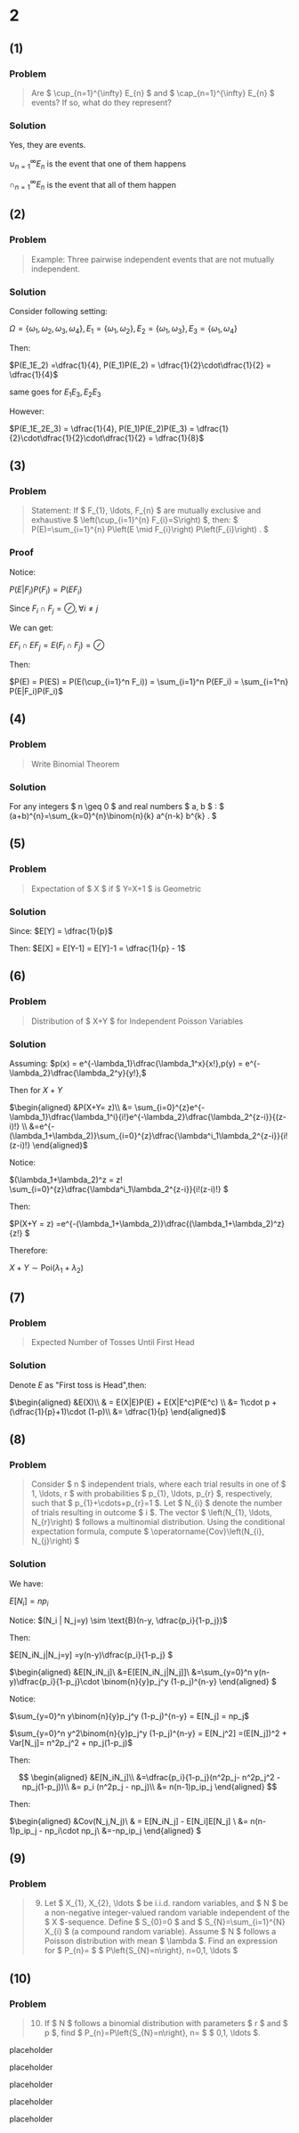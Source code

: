 # 2

## (1)

### Problem

> Are $ \cup_{n=1}^{\infty} E_{n} $ and $ \cap_{n=1}^{\infty} E_{n} $ events? If so, what do they represent?

### Solution

Yes, they are events.

$\cup_{n=1}^\infty E_n$ is the event that one of them happens

$\cap_{n=1}^\infty E_n$ is the event that all of them happen

## (2)

### Problem 

> Example: Three pairwise independent events that are not mutually independent.

### Solution 

Consider following setting:

$\Omega = \{\omega_1,\omega_2,\omega_3,\omega_4\}, E_1 = \{\omega_1,\omega_2\}, E_2 = \{\omega_1,\omega_3\}, E_3 = \{\omega_1,\omega_4\}$

Then:

$P(E_1E_2) =\dfrac{1}{4}, P(E_1)P(E_2) = \dfrac{1}{2}\cdot\dfrac{1}{2} = \dfrac{1}{4}$

same goes for $E_1E_3, E_2E_3$

However:

$P(E_1E_2E_3) = \dfrac{1}{4}, P(E_1)P(E_2)P(E_3) = \dfrac{1}{2}\cdot\dfrac{1}{2}\cdot\dfrac{1}{2} = \dfrac{1}{8}$

## (3)

### Problem

> Statement: If $ F_{1}, \ldots, F_{n} $ are mutually exclusive and exhaustive $ \left(\cup_{i=1}^{n} F_{i}=S\right) $, then: $ P(E)=\sum_{i=1}^{n} P\left(E \mid F_{i}\right) P\left(F_{i}\right) . $

### Proof

Notice:

$P(E|F_i)P(F_i) = P(EF_i)$

Since $F_i\cap F_j = \oslash,\forall i\ne j$

We can get:

$EF_i\cap EF_j = E(F_i\cap F_j) = \oslash$

Then:

$P(E) = P(ES) = P(E(\cup_{i=1}^n F_i)) = \sum_{i=1}^n P(EF_i) = \sum_{i=1^n} P(E|F_i)P(F_i)$

## (4)

### Problem 

> Write Binomial Theorem

### Solution 

For any integers $ n \geq 0 $ and real numbers $ a, b $ :
$
(a+b)^{n}=\sum_{k=0}^{n}\binom{n}{k} a^{n-k} b^{k} .
$

## (5)

### Problem 

> Expectation of $ X $ if $ Y=X+1 $ is Geometric

### Solution 

Since: $E[Y] = \dfrac{1}{p}$

Then: $E[X] = E[Y-1] = E[Y]-1 = \dfrac{1}{p} - 1$

## (6)

### Problem 

> Distribution of $ X+Y $ for Independent Poisson Variables

### Solution 

Assuming: $p(x) = e^{-\lambda_1}\dfrac{\lambda_1^x}{x!},p(y) = e^{-\lambda_2}\dfrac{\lambda_2^y}{y!},$

Then for $X+Y$

$\begin{aligned}
&P(X+Y= z)\\ 
 &= \sum_{i=0}^{z}e^{-\lambda_1}\dfrac{\lambda_1^i}{i!}e^{-\lambda_2}\dfrac{\lambda_2^{z-i}}{(z-i)!} \\
&=e^{-(\lambda_1+\lambda_2)}\sum_{i=0}^{z}\dfrac{\lambda^i_1\lambda_2^{z-i}}{i!(z-i)!} 
 \end{aligned}$

Notice:

$(\lambda_1+\lambda_2)^z = z! \sum_{i=0}^{z}\dfrac{\lambda^i_1\lambda_2^{z-i}}{i!(z-i)!} $

Then:

$P(X+Y = z) =e^{-(\lambda_1+\lambda_2)}\dfrac{(\lambda_1+\lambda_2)^z}{z!} $

Therefore:

$X+Y\sim \text{Poi}(\lambda_1+\lambda_2)$

## (7)

### Problem 

> Expected Number of Tosses Until First Head

### Solution 

Denote $E$ as "First toss is Head",then:

$\begin{aligned}
&E(X)\\
& = E(X|E)P(E) + E(X|E^c)P(E^c) \\
&= 1\cdot p + (\dfrac{1}{p}+1)\cdot (1-p)\\ 
&= \dfrac{1}{p}
\end{aligned}$

## (8)

### Problem 

> Consider $ n $ independent trials, where each trial results in one of $ 1, \ldots, r $ with probabilities $ p_{1}, \ldots, p_{r} $, respectively, such that $ p_{1}+\cdots+p_{r}=1 $. Let $ N_{i} $ denote the number of trials resulting in outcome $ i $. The vector $ \left(N_{1}, \ldots, N_{r}\right) $ follows a multinomial distribution. Using the conditional expectation formula, compute $ \operatorname{Cov}\left(N_{i}, N_{j}\right) $

### Solution 

We have:

$E[N_i] = np_i$

Notice: $(N_i | N_j=y) \sim \text{B}(n-y, \dfrac{p_i}{1-p_j})$

Then:

$E[N_iN_j|N_j=y] =y(n-y)\dfrac{p_i}{1-p_j} $

$\begin{aligned}
&E[N_iN_j]\\ 
&=E[E[N_iN_j|N_j]]\\ 
&=\sum_{y=0}^n y(n-y)\dfrac{p_i}{1-p_j}\cdot \binom{n}{y}p_j^y (1-p_j)^{n-y}
\end{aligned}
$

Notice:

$\sum_{y=0}^n y\binom{n}{y}p_j^y (1-p_j)^{n-y} = E[N_j] = np_j$

$\sum_{y=0}^n y^2\binom{n}{y}p_j^y (1-p_j)^{n-y} = E[N_j^2] =(E[N_j])^2 + Var[N_j]= n^2p_j^2 + np_j(1-p_j)$

Then:

$$
\begin{aligned}
&E[N_iN_j]\\ 
&=\dfrac{p_i}{1-p_j}(n^2p_j- n^2p_j^2 - np_j(1-p_j))\\
&= p_i (n^2p_j - np_j)\\
&= n(n-1)p_ip_j
\end{aligned}
$$

Then:

$\begin{aligned} 
&Cov(N_j,N_j)\\ 
& = E[N_iN_j] - E[N_i]E[N_j] \\ 
&= n(n-1)p_ip_j - np_i\cdot np_j\\ 
&=-np_ip_j 
\end{aligned}
$

## (9)

### Problem 

> 9. Let $ X_{1}, X_{2}, \ldots $ be i.i.d. random variables, and $ N $ be a non-negative integer-valued random variable independent of the $ X $-sequence. Define $ S_{0}=0 $ and $ S_{N}=\sum_{i=1}^{N} X_{i} $ (a compound random variable). Assume $ N $ follows a Poisson distribution with mean $ \lambda $. Find an expression for $ P_{n}= $ $ P\left\{S_{N}=n\right\}, n=0,1, \ldots $

## (10)

### Problem 

> 10. If $ N $ follows a binomial distribution with parameters $ r $ and $ p $, find $ P_{n}=P\left\{S_{N}=n\right\}, n= $ $ 0,1, \ldots $.


placeholder



placeholder



placeholder



placeholder



placeholder


